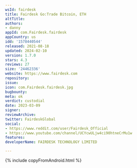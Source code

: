 ```yaml
---
wsId: fairdesk
title: Fairdesk Go:Trade Bitcoin, ETH
altTitle: 
authors:
- danny
appId: com.Fairdesk.fairdesk
appCountry: us
idd: '1578440544'
released: 2021-08-18
updated: 2024-02-10
version: 1.7.0
stars: 4.3
reviews: 27
size: '24462336'
website: https://www.fairdesk.com
repository: 
issue: 
icon: com.Fairdesk.fairdesk.jpg
bugbounty: 
meta: ok
verdict: custodial
date: 2023-03-09
signer: 
reviewArchive: 
twitter: FairdeskGlobal
social:
- https://www.reddit.com/user/Fairdesk_Official
- https://www.youtube.com/channel/UCYcwULjw4ci90htneCrMu1w
features: 
developerName: FAIRDESK TECHNOLOGY LIMITED

---
```


{% include copyFromAndroid.html %}

